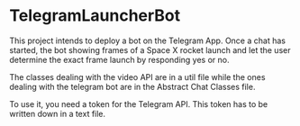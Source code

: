 ﻿# TelegramLauncherBot

This project intends to deploy a bot on the Telegram App. Once a chat has started, the bot showing frames of a Space X rocket launch and let the user determine the exact frame launch by responding yes or no.

The classes dealing with the video API are in a util file while the ones dealing with the telegram bot are in the Abstract Chat Classes file.

To use it, you need a token for the Telegram API. This token has to be written down in a text file.
